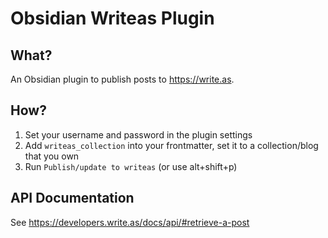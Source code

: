 # Obsidian Writeas Plugin

## What?

An Obsidian plugin to publish posts to https://write.as.

## How?

1. Set your username and password in the plugin settings
2. Add `writeas_collection` into your frontmatter, set it to a collection/blog
   that you own
3. Run `Publish/update to writeas` (or use alt+shift+p)

## API Documentation

See https://developers.write.as/docs/api/#retrieve-a-post
